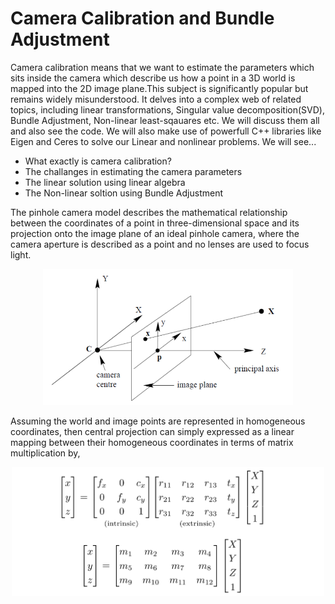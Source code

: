 # Camera Calibration and Bundle Adjustment

Camera calibration means that we want to estimate the parameters which sits inside the camera which describe us how a point in a 3D world is mapped into the 2D image plane.This subject is significantly popular but remains widely misunderstood. It delves into a complex web of related topics, including linear transformations, Singular value decomposition(SVD), Bundle Adjustment, Non-linear least-sqauares etc. We will discuss them all and also see the code. We will also make use of powerfull C++ libraries like Eigen and Ceres to solve our Linear and nonlinear problems. We will see... 
- What exactly is camera calibration? 
- The challanges in estimating the camera parameters
- The linear solution using linear algebra
- The Non-linear soltion using Bundle Adjustment 

The pinhole camera model describes the mathematical relationship between the coordinates of a point in three-dimensional space and its projection onto the image plane of an ideal pinhole camera, where the camera aperture is described as a point and no lenses are used to focus light.
<p align="center">
  <img src="images/camera_model.png" width="400"> 
</p>

Assuming the world and image points are represented in homogeneous coordinates, then central projection can simply expressed as a linear mapping between their homogeneous coordinates in terms of matrix multiplication by,

<p align="center">
  <img src="images/eq_1.png" width="500"> 
</p>




